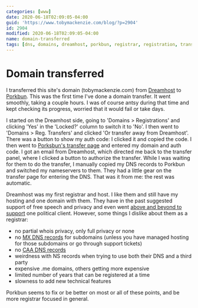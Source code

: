 ```yaml
---
categories: [www]
date: 2020-06-18T02:09:05-04:00
guid: 'https://www.tobymackenzie.com/blog/?p=2904'
id: 2904
modified: 2020-06-18T02:09:05-04:00
name: domain-transferred
tags: [dns, domains, dreamhost, porkbun, registrar, registration, transfer]
---
```


Domain transferred
==================

I transferred this site's domain (tobymackenzie.com) from [Dreamhost](https://www.dreamhost.com/) to [Porkbun](https://porkbun.com/).<!--more-->  This was the first time I've done a domain transfer.  It went smoothly, taking a couple hours.  I was of course antsy during that time and kept checking its progress, worried that it would fail or take days.

I started on the Dreamhost side, going to 'Domains > Registrations' and clicking 'Yes' in the 'Locked?' column to switch it to 'No'.  I then went to 'Domains > Reg. Transfers' and clicked 'Or transfer away from Dreamhost'.  There was a button to show my auth code: I clicked it and copied the code.  I then went to [Porksbun's transfer page](https://porkbun.com/transfer) and entered my domain and auth code.  I got an email from Dreamhost, which directed me back to the transfer panel, where I clicked a button to authorize the transfer.  While I was waiting for them to do the transfer, I manually copied my DNS records to Porkbun and switched my nameservers to them.  They had a little gear on the transfer page for entering the DNS.  That was it from me: the rest was automatic.

Dreamhost was my first registrar and host.  I like them and still have my hosting and one domain with them.  They have in the past suggested support of free speech and privacy and even went [above and beyond to support](https://www.dreamhost.com/blog/we-fight-for-the-users/) one political client.  However, some things I dislike about them as a registrar:

- no partial whois privacy, only full privacy or none
- no [MX DNS records](https://en.wikipedia.org/wiki/MX_record) for subdomains (unless you have managed hosting for those subdomains or go through support tickets)
- no [CAA DNS records](https://en.wikipedia.org/wiki/DNS_Certification_Authority_Authorization)
- weirdness with NS records when trying to use both their DNS and a third party
- expensive .me domains, others getting more expensive
- limited number of years that can be registered at a time
- slowness to add new technical features

Porkbun seems to fix or be better on most or all of these points, and be more registrar focused in general.
